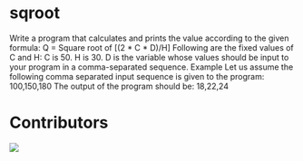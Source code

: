 # sqroot
Write a program that calculates and prints the value according to the given formula:
Q = Square root of [(2 * C * D)/H]
Following are the fixed values of C and H:
C is 50. H is 30.
D is the variable whose values should be input to your program in a comma-separated sequence.
Example
Let us assume the following comma separated input sequence is given to the program:
100,150,180
The output of the program should be:
18,22,24

# Contributors

<a href="https://github.com/Aditi270/sqroot/graphs/contributors">
  <img src="https://contrib.rocks/image?repo=Aditi270/sqroot" />
</a>
